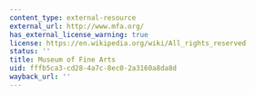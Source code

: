 ```yaml
---
content_type: external-resource
external_url: http://www.mfa.org/
has_external_license_warning: true
license: https://en.wikipedia.org/wiki/All_rights_reserved
status: ''
title: Museum of Fine Arts
uid: fffb5ca3-cd28-4a7c-8ec0-2a3160a8da8d
wayback_url: ''
---
```

